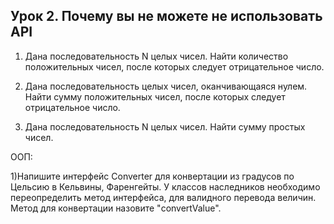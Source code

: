 ## Урок 2. Почему вы не можете не использовать API
1) Дана последовательность N целых чисел. Найти количество положительных чисел, после которых следует отрицательное число.

2) Дана последовательность целых чисел, оканчивающаяся нулем. Найти сумму положительных чисел, после которых следует отрицательное число.

3) Дана последовательность N целых чисел. Найти сумму простых чисел.

ООП:

1)Напишите интерфейс Converter для конвертации из градусов по Цельсию в
Кельвины, Фаренгейты. У классов наследников необходимо переопределить метод интерфейса, для валидного перевода величин. Метод для конвертации назовите "convertValue".